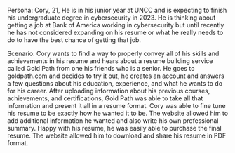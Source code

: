 Persona: Cory, 21, He is in his junior year at UNCC and is expecting to finish his undergraduate degree in cybersecurity in 2023. He is thinking about getting a job at Bank of America working in cybersecurity but until recently he has not considered expanding on his resume or what he really needs to do to have the best chance of getting that job.

Scenario: Cory wants to find a way to properly convey all of his skills and achievements in his resume and hears about a resume building service called Gold Path from one his friends who is a senior. He goes to goldpath.com and decides to try it out, he creates an account and answers a few questions about his education, experience, and what he wants to do for his career. After uploading information about his previous courses, achievements, and certifications, Gold Path was able to take all that information and present it all in a resume format. Cory was able to fine tune his resume to be exactly how he wanted it to be. The website allowed him to add additional information he wanted and also write his own professional summary. Happy with his resume, he was easily able to purchase the final resume. The website allowed him to download and share his resume in PDF format.